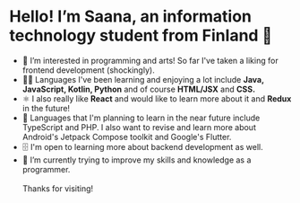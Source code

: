 # Hello! I’m Saana, an information technology student from Finland 👋
- 👀 I’m interested in programming and arts! So far I've taken a liking for frontend development (shockingly).
- 👩‍💻 Languages I've been learning and enjoying a lot include **Java, JavaScript, Kotlin, Python** and of course **HTML/JSX** and **CSS.**
- ⚛️ I also really like **React** and would like to learn more about it and **Redux** in the future!
- 📅 Languages that I'm planning to learn in the near future include TypeScript and PHP. I also want to revise and learn more about Android's Jetpack Compose toolkit and Google's Flutter.
- 🗄️ I'm open to learning more about backend development as well.
- 🌱 I’m currently trying to improve my skills and knowledge as a programmer.
\
\
Thanks for visiting!

<!---
Saanah/Saanah is a ✨ special ✨ repository because its `README.md` (this file) appears on your GitHub profile.
You can click the Preview link to take a look at your changes.
--->
